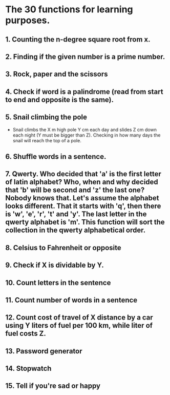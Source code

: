 # The 30 functions for learning purposes.


## 1. Counting the n-degree square root from x.

## 2. Finding if the given number is a prime number.

## 3. Rock, paper and the scissors

## 4. Check if word is a palindrome (read from start to end and opposite is the same).

## 5. Snail climbing the pole
 - Snail climbs the X m high pole Y cm each day and slides Z cm down each night (Y must be bigger than Z). Checking in how many days the snail will reach the top of a pole.

## 6. Shuffle words in a sentence.

## 7. Qwerty. Who decided that 'a' is the first letter of latin alphabet? Who, when and why decided that 'b' will be second and 'z' the last one? Nobody knows that. Let's assume the alphabet looks different. That it starts with 'q', then there is 'w', 'e', 'r', 't' and 'y'. The last letter in the qwerty alphabet is 'm'. This function will sort the collection in the qwerty alphabetical order.

## 8. Celsius to Fahrenheit or opposite

## 9. Check if X is dividable by Y.

## 10. Count letters in the sentence

## 11. Count number of words in a sentence

## 12. Count cost of travel of X distance by a car using Y liters of fuel per 100 km, while liter of fuel costs Z.

## 13. Password generator

## 14. Stopwatch

## 15. Tell if you're sad or happy




